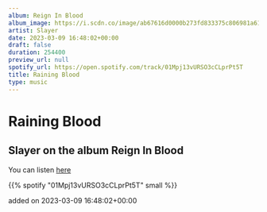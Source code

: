 ```yaml
---
album: Reign In Blood
album_image: https://i.scdn.co/image/ab67616d0000b273fd833375c806981a61bb82ec
artist: Slayer
date: 2023-03-09 16:48:02+00:00
draft: false
duration: 254400
preview_url: null
spotify_url: https://open.spotify.com/track/01Mpj13vURSO3cCLprPt5T
title: Raining Blood
type: music
---
```



# Raining Blood

## Slayer on the album Reign In Blood

You can listen [here](https://open.spotify.com/track/01Mpj13vURSO3cCLprPt5T)

{{% spotify "01Mpj13vURSO3cCLprPt5T" small %}}

added on 2023-03-09 16:48:02+00:00